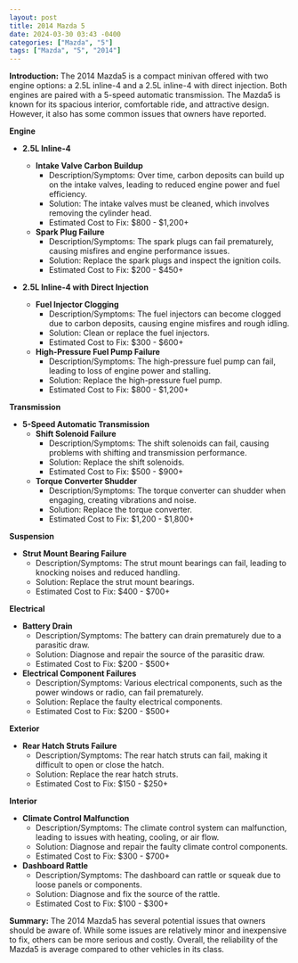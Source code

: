 ```yaml
---
layout: post
title: 2014 Mazda 5
date: 2024-03-30 03:43 -0400
categories: ["Mazda", "5"]
tags: ["Mazda", "5", "2014"]
---
```

**Introduction:**
The 2014 Mazda5 is a compact minivan offered with two engine options: a 2.5L inline-4 and a 2.5L inline-4 with direct injection. Both engines are paired with a 5-speed automatic transmission. The Mazda5 is known for its spacious interior, comfortable ride, and attractive design. However, it also has some common issues that owners have reported.

**Engine**
 - **2.5L Inline-4**
   - **Intake Valve Carbon Buildup**
     - Description/Symptoms: Over time, carbon deposits can build up on the intake valves, leading to reduced engine power and fuel efficiency.
     - Solution: The intake valves must be cleaned, which involves removing the cylinder head.
     - Estimated Cost to Fix: $800 - $1,200+
   - **Spark Plug Failure**
     - Description/Symptoms: The spark plugs can fail prematurely, causing misfires and engine performance issues.
     - Solution: Replace the spark plugs and inspect the ignition coils.
     - Estimated Cost to Fix: $200 - $450+

 - **2.5L Inline-4 with Direct Injection**
   - **Fuel Injector Clogging**
     - Description/Symptoms: The fuel injectors can become clogged due to carbon deposits, causing engine misfires and rough idling.
     - Solution: Clean or replace the fuel injectors.
     - Estimated Cost to Fix: $300 - $600+
   - **High-Pressure Fuel Pump Failure**
     - Description/Symptoms: The high-pressure fuel pump can fail, leading to loss of engine power and stalling.
     - Solution: Replace the high-pressure fuel pump.
     - Estimated Cost to Fix: $800 - $1,200+

**Transmission**
 - **5-Speed Automatic Transmission**
   - **Shift Solenoid Failure**
     - Description/Symptoms: The shift solenoids can fail, causing problems with shifting and transmission performance.
     - Solution: Replace the shift solenoids.
     - Estimated Cost to Fix: $500 - $900+
   - **Torque Converter Shudder**
     - Description/Symptoms: The torque converter can shudder when engaging, creating vibrations and noise.
     - Solution: Replace the torque converter.
     - Estimated Cost to Fix: $1,200 - $1,800+

**Suspension**
 - **Strut Mount Bearing Failure**
     - Description/Symptoms: The strut mount bearings can fail, leading to knocking noises and reduced handling.
     - Solution: Replace the strut mount bearings.
     - Estimated Cost to Fix: $400 - $700+

**Electrical**
 - **Battery Drain**
     - Description/Symptoms: The battery can drain prematurely due to a parasitic draw.
     - Solution: Diagnose and repair the source of the parasitic draw.
     - Estimated Cost to Fix: $200 - $500+
 - **Electrical Component Failures**
     - Description/Symptoms: Various electrical components, such as the power windows or radio, can fail prematurely.
     - Solution: Replace the faulty electrical components.
     - Estimated Cost to Fix: $200 - $500+

**Exterior**
 - **Rear Hatch Struts Failure**
     - Description/Symptoms: The rear hatch struts can fail, making it difficult to open or close the hatch.
     - Solution: Replace the rear hatch struts.
     - Estimated Cost to Fix: $150 - $250+

**Interior**
 - **Climate Control Malfunction**
     - Description/Symptoms: The climate control system can malfunction, leading to issues with heating, cooling, or air flow.
     - Solution: Diagnose and repair the faulty climate control components.
     - Estimated Cost to Fix: $300 - $700+
 - **Dashboard Rattle**
     - Description/Symptoms: The dashboard can rattle or squeak due to loose panels or components.
     - Solution: Diagnose and fix the source of the rattle.
     - Estimated Cost to Fix: $100 - $300+

**Summary:**
The 2014 Mazda5 has several potential issues that owners should be aware of. While some issues are relatively minor and inexpensive to fix, others can be more serious and costly. Overall, the reliability of the Mazda5 is average compared to other vehicles in its class.
